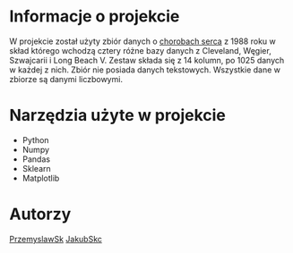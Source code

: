 # Informacje o projekcie
W projekcie został użyty zbiór danych o [chorobach serca](https://www.kaggle.com/datasets/johnsmith88/heart-disease-dataset) z 1988 roku w skład którego wchodzą cztery różne bazy danych z Cleveland, Węgier, Szwajcarii i Long Beach V.
Zestaw składa się z 14 kolumn, po 1025 danych w każdej z nich. Zbiór nie posiada danych tekstowych. Wszystkie dane w zbiorze są danymi liczbowymi.

# Narzędzia użyte w projekcie
* Python
* Numpy
* Pandas
* Sklearn
* Matplotlib

# Autorzy
[PrzemyslawSk](https://github.com/PrzemyslawSk)
[JakubSkc](https://github.com/JakubSkc)
